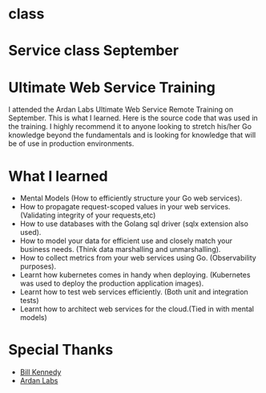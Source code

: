 # class
Service class September
=======
# Ultimate Web Service Training
I attended the Ardan Labs Ultimate Web Service Remote Training on September. This is what I learned. Here is the source code that was used in the training. I highly recommend it to anyone looking to stretch his/her Go knowledge beyond the fundamentals and is looking for knowledge that will be of use in production environments.

# What I learned
- Mental Models (How to efficiently structure your Go web services).
- How to propagate request-scoped values in your web services. (Validating integrity of your requests,etc)
- How to use databases with the Golang sql driver (sqlx extension also used).
- How to model your data for efficient use and closely match your business needs. (Think data marshalling and unmarshalling).
- How to collect metrics from your web services using Go. (Observability purposes).
- Learnt how kubernetes comes in handy when deploying. (Kubernetes was used to deploy the production application images).
- Learnt how to test web services efficiently. (Both unit and integration tests)
- Learnt how to architect web services for the cloud.(Tied in with mental models)


# Special Thanks
- [Bill Kennedy](https://twitter.com/goinggodotnet)
- [Ardan Labs](https://www.ardanlabs.com/)
